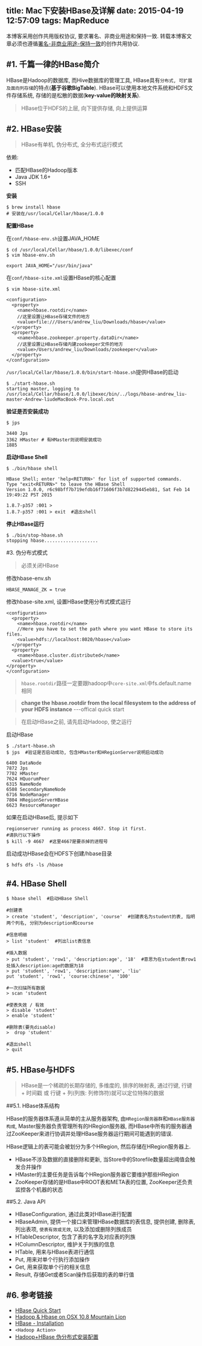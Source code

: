 title: Mac下安装HBase及详解
date: 2015-04-19 12:57:09
tags: MapReduce
---

本博客采用创作共用版权协议, 要求署名、非商业用途和保持一致. 转载本博客文章必须也遵循[署名-非商业用途-保持一致](http://creativecommons.org/licenses/by-nc-sa/3.0/deed.zh)的创作共用协议.



#1. 千篇一律的HBase简介
---

HBase是Hadoop的数据库, 而Hive数据库的管理工具, HBase具有`分布式, 可扩展及面向列存储`的特点(**基于谷歌BigTable**). HBase可以使用本地文件系统和HDFS文件存储系统, 存储的是松散的数据(**key-value的映射关系**).

> HBase位于HDFS的上层, 向下提供存储, 向上提供运算

<!--more-->

#2. HBase安装
---

> HBase有单机, 伪分布式, 全分布式运行模式


依赖:

- 匹配HBase的Hadoop版本
- Java JDK 1.6+
- SSH

**安装**

```
$ brew install hbase
# 安装在/usr/local/Cellar/hbase/1.0.0
```

**配置HBase**

在`conf/hbase-env.sh`设置JAVA_HOME

```
$ cd /usr/local/Cellar/hbase/1.0.0/libexec/conf
$ vim hbase-env.sh

export JAVA_HOME="/usr/bin/java"
```

在`conf/hbase-site.xml`设置HBase的核心配置

```
$ vim hbase-site.xml

<configuration>
  <property>
    <name>hbase.rootdir</name>
    //这里设置让HBase存储文件的地方
    <value>file:///Users/andrew_liu/Downloads/hbase</value>
  </property>
  <property>
    <name>hbase.zookeeper.property.dataDir</name>
    //这里设置让HBase存储内建zookeeper文件的地方
    <value>/Users/andrew_liu/Downloads/zookeeper</value>
  </property>
</configuration>
```


`/usr/local/Cellar/hbase/1.0.0/bin/start-hbase.sh`提供HBase的启动

```
$ ./start-hbase.sh                                          
starting master, logging to /usr/local/Cellar/hbase/1.0.0/libexec/bin/../logs/hbase-andrew_liu-master-Andrew-liudeMacBook-Pro.local.out
```

**验证是否安装成功**

```
$ jps

3440 Jps
3362 HMaster # 有HMaster则说明安装成功
1885
```

**启动HBase Shell**

```
$ ./bin/hbase shell

HBase Shell; enter 'help<RETURN>' for list of supported commands.
Type "exit<RETURN>" to leave the HBase Shell
Version 1.0.0, r6c98bff7b719efdb16f71606f3b7d8229445eb81, Sat Feb 14 19:49:22 PST 2015

1.8.7-p357 :001 >
1.8.7-p357 :001 > exit  #退出shell
```

**停止HBase运行**

```
$ ./bin/stop-hbase.sh
stopping hbase....................
```


#3. 伪分布式模式

> 必须关闭HBase


修改hbase-env.sh

```
HBASE_MANAGE_ZK = true
```

修改hbase-site.xml, 设置HBase使用分布式模式运行

```
<configuration>
  <property>
    <name>hbase.rootdir</name>
    //Here you have to set the path where you want HBase to store its files.
    <value>hdfs://localhost:8020/hbase</value>
  </property>
  <property>
    <name>hbase.cluster.distributed</name>
  <value>true</value>
</property>
</configuration>
```

> `hbase.rootdir`路径一定要跟hadoop中`core-site.xml`中fs.default.name相同

>  **change the hbase.rootdir from the local filesystem to the address of your HDFS instance**  ---offical quick start


> 在启动HBase之前, 请先启动Hadoop, 使之运行

启动HBase


```
$ ./start-hbase.sh
$ jps  #验证是否启动成功, 包含HMaster和HRegionServer说明启动成功

6400 DataNode
7872 Jps
7702 HMaster  
7624 HQuorumPeer
6315 NameNode
6508 SecondaryNameNode
6716 NodeManager
7804 HRegionServerHBase 
6623 ResourceManager
```

如果在启动HBase后, 提示如下

```
regionserver running as process 4667. Stop it first.
#请执行以下操作
$ kill -9 4667  #这里4667是要杀掉的进程号
```


启动成功HBase会在HDFS下创建/hbase目录

```
$ hdfs dfs -ls /hbase
```

#4. HBase Shell
---

```
$ hbase shell  #启动HBase Shell

#创建表
> create 'student', 'description', 'course'  #创建表名为student的表, 指明两个列名, 分别为description和course

#信息明细
> list 'student'  #列出list表信息

#插入数据
> put 'student', 'row1', 'description:age', '18'  #意思为在student表row1处插入description:age的数据为18
> put 'student', 'row1', 'description:name', 'liu'
put 'student', 'row1', 'course:chinese', '100'

#一次扫描所有数据
> scan 'student

#使表失效 / 有效
> disable 'student'
> enable 'student'

#删除表(要先disable)
>  drop 'student'

#退出shell
> quit

```

#5. HBase与HDFS
---


> HBase是一个稀疏的长期存储的, 多维度的, 排序的映射表, 通过行键, 行键 + 时间戳 或 行键 + 列(列族: 列修饰符)就可以定位特殊的数据

##5.1. HBase体系结构


HBase的服务器体系遵从简单的主从服务器架构, 由`HRegion服务器群`和`HBase服务器构成`, Master服务器负责管理所有的HRegion服务器, 而HBase中所有的服务器通过ZooKeeper来进行协调并处理HBase服务器运行期间可能遇到的错误.

HBase逻辑上的表可能会被划分为多个HRegion, 然后存储在HRegion服务器上.

- HBase不涉及数据的直接删除和更新, 当Store中的Storefile数量超出阈值会触发合并操作
- HMaster的主要任务是告诉每个HRegion服务器它要维护那些HRegion
- ZooKeeper存储的是HBase中ROOT表和META表的位置, ZooKeeper还负责监控各个机器的状态

##5.2. Java API

- HBaseConfiguration, 通过此类对HBase进行配置
- HBaseAdmin, 提供一个接口来管理HBase数据库的表信息, 提供创建, 删除表, 列出表项, `使表有效或无效`, 以及添加或删除列族成员
- HTableDescriptor, 包含了表的名字及对应表的列族
- HColumnDescriptor, 维护关于列族的信息
- HTable, 用来与HBase表进行通信
- Put, 用来对单个行执行添加操作
- Get, 用来获取单个行的相关信息
- Result, 存储Get或者Scan操作后获取的表的单行值


#6. 参考链接
---

- [HBase Quick Start](http://hbase.apache.org/book.html#quickstart)
- [Hadoop & Hbase on OSX 10.8 Mountain Lion](http://freddy.cellcore.org/post/52568231952/hadoop-hbase-on-osx-10-8-mountain-lion)
- [HBase - Installation](http://www.tutorialspoint.com/hbase/hbase_installation.htm)
- `<Hadoop Action>`
- [Hadoop+HBase 伪分布式安装配置](http://www.cnblogs.com/Dreama/articles/2219190.html)

